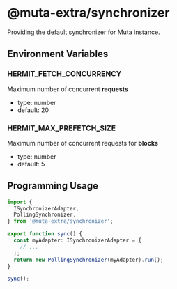 # @muta-extra/synchronizer

Providing the default synchronizer for Muta instance.

## Environment Variables

### HERMIT_FETCH_CONCURRENCY

Maximum number of concurrent **requests**

- type: number
- default: 20

### HERMIT_MAX_PREFETCH_SIZE

Maximum number of concurrent requests for **blocks**

- type: number
- default: 5

## Programming Usage

```ts
import {
  ISynchronizerAdapter,
  PollingSynchronizer,
} from '@muta-extra/synchronizer';

export function sync() {
  const myAdapter: ISynchronizerAdapter = {
    // ...
  };
  return new PollingSynchronizer(myAdapter).run();
}

sync();
```
